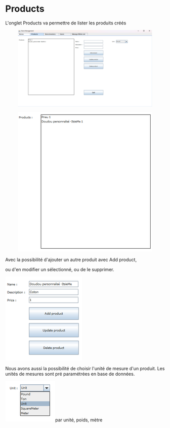 # Products

L'onglet Products va permettre de lister les produits créés



<figure><img src="../../.gitbook/assets/image (26).png" alt=""><figcaption></figcaption></figure>

<figure><img src="../../.gitbook/assets/image (3).png" alt=""><figcaption></figcaption></figure>

Avec la possibilité d'ajouter un autre produit avec Add product,

ou d'en modifier un sélectionné, ou de le supprimer.

![](<../../.gitbook/assets/image (7).png>)

Nous avons aussi la possibilité de choisir l'unité de mesure d'un produit. Les unités de mesures sont pré paramétrées en base de données.

![](<../../.gitbook/assets/image (24).png>)par unité, poids, mètre

&#x20;


